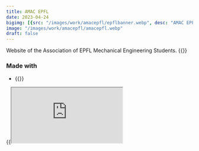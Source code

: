 ```yaml
---
title: AMAC EPFL
date: 2023-04-24
bigimg: [{src: "/images/work/amacepfl/epflbanner.webp", desc: "AMAC EPFL"}]
image: "/images/work/amacepfl/amacepfl.webp"
draft: false
---
```


Website of the Association of EPFL Mechanical Engineering Students. <!--more--> {{<link href="https://amacepfl.ch" class="badge" inner="amacepfl.ch" target="_blank" >}}

### Made with
- {{<link target="_blank" href="https://gohugo.io/" class="btn btn-danger" inner="GoHugo" >}}

{{<iframe src="https://amacepfl.ch" class="w-100" >}}